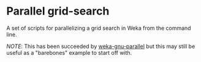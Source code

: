 Parallel grid-search
===

A set of scripts for parallelizing a grid search in Weka from the command line.

*NOTE*: This has been succeeded by [weka-gnu-parallel](http://github.com/chrispy645/weka-gnu-parallel) but this may still be useful as a "barebones" example to start off with.
